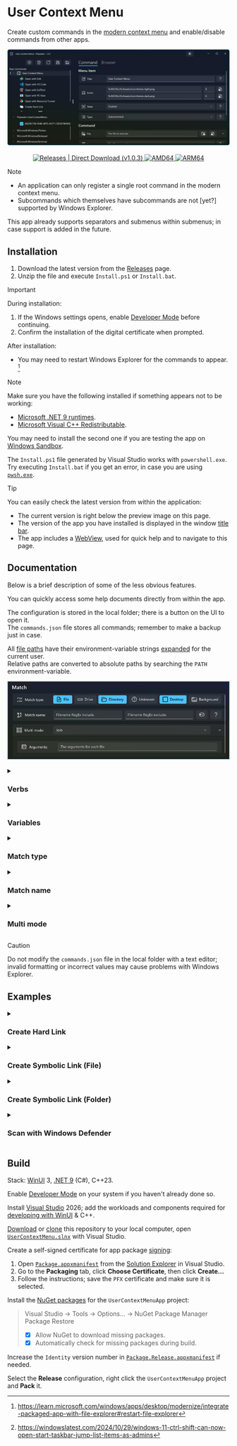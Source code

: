 # User Context Menu

Create custom commands in the [modern context menu][contextmenu] and enable/disable commands from other apps.

<p align="center">
  <img alt="Preview" src="assets/preview.png"> <br/> <br/>
  <a href="https://github.com/flipeador/user-context-menu/releases/tag/v1.0.3">
    <img
      alt="Releases | Direct Download (v1.0.3)"
      src="https://img.shields.io/badge/releases-download_(v1.0.3)-orange.svg?style=for-the-badge"/>
  </a>
  <a href="https://github.com/flipeador/user-context-menu/releases/download/v1.0.3/package.AMD64.7z">
    <img
      alt="AMD64"
      src="https://img.shields.io/badge/-AMD64-red.svg?style=for-the-badge"/>
  </a>
  <a href="https://github.com/flipeador/user-context-menu/releases/download/v1.0.3/package.ARM64.7z">
    <img
      alt="ARM64"
      src="https://img.shields.io/badge/-ARM64-blue.svg?style=for-the-badge"/>
  </a>
</p>

> [!NOTE]
> - An application can only register a single root command in the modern context menu.
> - Subcommands which themselves have subcommands are not [yet?] supported by Windows Explorer.
>
> This app already supports separators and submenus within submenus; in case support is added in the future.

## Installation

1. Download the latest version from the [Releases][releases] page.
2. Unzip the file and execute `Install.ps1` or `Install.bat`.

> [!IMPORTANT]
> During installation:
> 1. If the Windows settings opens, enable [Developer Mode][devmode] before continuing.
> 2. Confirm the installation of the digital certificate when prompted.
>
> After installation:
> - You may need to restart Windows Explorer for the commands to appear. [^1]

> [!NOTE]
> Make sure you have the following installed if something appears not to be working:
> - [Microsoft .NET 9 runtimes][netrt].
> - [Microsoft Visual C++ Redistributable][mvcpp].
>
> You may need to install the second one if you are testing the app on [Windows Sandbox][wsb].
>
> The `Install.ps1` file generated by Visual Studio works with `powershell.exe`. \
> Try executing `Install.bat` if you get an error, in case you are using [`pwsh.exe`][pwsh].

> [!TIP]
> You can easily check the latest version from within the application:
> - The current version is right below the preview image on this page.
> - The version of the app you have installed is displayed in the window [title bar][titlebar].
> - The app includes a [WebView][webview], used for quick help and to navigate to this page.

## Documentation

Below is a brief description of some of the less obvious features.

You can quickly access some help documents directly from within the app.

The configuration is stored in the local folder; there is a button on the UI to open it. \
The `commands.json` file stores all commands; remember to make a backup just in case.

All [file paths][fpathfmt] have their environment-variable strings [expanded][expenvstr] for the current user. \
Relative paths are converted to absolute paths by searching the `PATH` environment-variable.

<p align="center">
  <img alt="Preview" src="assets/preview-match.png">
</p>

<details>
<summary><h3>Verbs</h3></summary>

Specifies the action to be performed on the file to execute. \
The set of available verbs depends on the particular file or folder.

A special verb `MsgBox` has been added to make it easy to test your commands. \
Instead of executing the specified file, it will simply display an informational message.

The `RunAs` verb is enforced when the user invokes the command while pressing
<kbd><kbd>CTRL</kbd>+<kbd>SHIFT</kbd></kbd>. [^2]

<https://learn.microsoft.com/en-us/windows/win32/api/shellapi/nf-shellapi-shellexecutew#:~:text=the%20action%20to%20be%20performed>

<https://learn.microsoft.com/en-us/windows/win32/api/shellapi/ns-shellapi-shellexecuteinfow#:~:text=the%20action%20to%20be%20performed>

</details>

<details>
<summary><h3>Variables</h3></summary>

The variables described in the tables below can be specified in some controls.

You can also specify user and system variables; see [`environment-variables-editor`][envvars].

#### General

The background path is empty in locations such as `This PC` and `Quick Access`. \
To display the context menu in these locations, enable `Unknown` in **Match type**.

| Variable | Description |
| --- | --- |
| [`%:LOCAL%`][local] | The app's local data folder path. |
| [`%:INSTALL%`][install] | The app's install folder path. |
| `%:DESKTOP%` | The desktop folder path for the current user. |
| `%:BACKGROUND%` | The location where the menu is invoked. |
| `%:ICON%` | The command light/dark icon. |

The following variables can be specified in **Title**, **Command line** & **Arguments**:

| Variable | Description |
| --- | --- |
| [`%:PARENT%`][parent] | The path of the parent path. |
| `%:PATH%` | The path of the file or directory. |
| [`%:NAME%`][name] | The name of the file or directory. |
| [`%:STEM%`][stem] | The filename without the final extension. |
| [`%:EXT%`][ext] | The file extension path component. |

The following are the default values for **Command line** & **Arguments**:

| Command line | Arguments | W. Directory | Multi mode |
| --- | --- | --- | --- |
| `"%:PATH%"` | N/A | ANY | `Off` |
| `%:PATH%` | `"%:PATH%"` | ANY | `Each` |
| `%:PATH%` | `"%:NAME%"` | EMPTY | `Join` |
| `%:PATH%` | `"%:PATH%"` | NOT EMPTY | `Join` |

#### Dialogs

The following variables can be specified in **Command line** & **Arguments**:

| Variable | Description |
| --- | --- |
| `%:FILE[:<filename>:]%` | Present a dialog box for selecting a single file. |
| `%:FOLDER[:<filename>:]%` | Present a dialog box for selecting a single folder. |
| `%:FILESAVE[:<filename>:]%` | Present a dialog box that offers to save a file. |

The operation is aborted and the command is not executed if any of the dialogs are canceled.

The working directory is used as [the folder][setfolder] that is always selected when the dialog box is opened.

The `filename` parameter specifies [the default file name][setfilename] that appears when the dialog box is opened.

Examples: `%:FILE%` `%:FOLDER:%:NAME%:%` `%:FILESAVE:Document.txt:%`.

</details>

<details>
<summary><h3>Match type</h3></summary>

Specifies where the context menu should be displayed.

| Match type | Description |
| --- | --- |
| `File` | The selection consists of one or more files. |
| `Drive` | The selection consists of one or more drives. |
| `Directory` | The selection consists of one or more folders. |
| `Unknown` | Unknown location (e.g. `This PC` and `Quick Access`) |
| `Desktop` | The actual desktop; not displayed in the file explorer.  |
| `Background` | The background directory; no files or folders selected. |

</details>

<details>
<summary><h3>Match name</h3></summary>

Specifies inclusion and exclusion [RegEx][regex] filters on the name of the selected items.

This is especially useful to display the context menu depending on the file extension.

For example, the following regular expression is for [raster images][raster]:

```
\.(jpe?g|gif|tiff?|a?png|webp|avif|jxl)$
```

</details>

<details>
<summary><h3>Multi mode</h3></summary>

Specifies the behavior when multiple items are selected.

| Mode | Description |
| --- | --- |
| `Off` | Hide the command if `>1` items are selected. |
| `Each` | Execute the file individually for each selected item. |
| `Join` | Execute the file once; items are concatenated with a space. |

The arguments are useful when using the `Join` mode.

For example, if you need to prefix the items with `-f`:

> File: `app.exe` \
> Command line: `-xyz %:PATH%` \
> Arguments: `-f "%:NAME%"`
>
> Result for two items: `app.exe -xyz -f "x.txt" -f "y.txt"`

If `%:PATH%` is enclosed in double quotation marks in the command line, the result will be:

```bash
# Probably not what you want.
app.exe -xyz "-f "x.txt" -f "y.txt""
```

Therefore, avoid double quotation marks with `%:PATH%` in the command line when using `Each` and `Join` modes .

</details>

> [!CAUTION]
> Do not modify the `commands.json` file in the local folder with a text editor; \
> invalid formatting or incorrect values may cause problems with Windows Explorer.

## Examples

<details>
<summary><h3>Create Hard Link</h3></summary>

| Name | Value |
| --- | --- |
| Icon | `imageres.dll` `262` |
| File | `%ComSpec%` |
| Command line | `/c mklink /h "%:FILESAVE:%:NAME%.hlnk:%" "%:PATH%"` |
| Match type | `File` |

</details>

<details>
<summary><h3>Create Symbolic Link (File)</h3></summary>

| Name | Value |
| --- | --- |
| Icon | `shell32.dll` `54` |
| File | `%ComSpec%` |
| Command line | `/c mklink "%:FILESAVE:%:NAME%.slnk:%" "%:PATH%"` |
| Match type | `File` |

</details>

<details>
<summary><h3>Create Symbolic Link (Folder)</h3></summary>

| Name | Value |
| --- | --- |
| Icon | `imageres.dll` `322` |
| File | `%ComSpec%` |
| Command line | `/c mklink /d "%:FILESAVE:%:NAME%.slnk:%" "%:PATH%"` |
| Match type | `Directory` |

</details>

<details>
<summary><h3>Scan with Windows Defender</h3></summary>

| Name | Value |
| --- | --- |
| Icon | `%ProgramFiles%\Windows Defender\MpCmdRun.exe` `0` |
| File | `%ComSpec%` |
| Command line | `/k call "%:ICON%" -Scan -ScanType 3 -File "%:PATH%" -DisableRemediation` |
| Match type | `File` `Directory` |

</details>

## Build

Stack: [WinUI][winui] 3, [.NET 9][net9] (C#), C++23.

Enable [Developer Mode][devmode] on your system if you haven't already done so.

Install [Visual Studio][vs] 2026; add the workloads and components required for [developing with WinUI][winuigs] & C++.

[Download][downl] or [clone][clone] this repository to your local computer, open [`UserContextMenu.slnx`](src/UserContextMenu.slnx) with Visual Studio.

Create a self-signed certificate for app package [signing][signing]:
1. Open [`Package.appxmanifest`](src/UserContextMenuApp/Package.Release.appxmanifest) from the [Solution Explorer][solexpl] in Visual Studio.
2. Go to the **Packaging** tab, click **Choose Certificate**, then click **Create...**
3. Follow the instructions; save the `PFX` certificate and make sure it is selected.

Install the [NuGet packages](src/UserContextMenuApp/UserContextMenuApp.csproj) for the `UserContextMenuApp` project:
> Visual Studio → Tools → Options… → NuGet Package Manager \
> Package Restore
> - [x] Allow NuGet to download missing packages.
> - [x] Automatically check for missing packages during build.

Increase the `Identity` version number in [`Package.Release.appxmanifest`](src/UserContextMenuApp/Package.Release.appxmanifest) if needed.

Select the **Release** configuration, right click the `UserContextMenuApp` project and **Pack** it.

[^1]: <https://learn.microsoft.com/windows/apps/desktop/modernize/integrate-packaged-app-with-file-explorer#restart-file-explorer>
[^2]: <https://windowslatest.com/2024/10/29/windows-11-ctrl-shift-can-now-open-start-taskbar-jump-list-items-as-admins>

<!-- Reference Links -->
[vs]: https://visualstudio.microsoft.com
[pwsh]: https://github.com/PowerShell/PowerShell
[net9]: https://dotnet.microsoft.com/download/dotnet/9.0
[netrt]: https://learn.microsoft.com/en-us/dotnet/core/install/windows#install-the-runtime
[mvcpp]: https://learn.microsoft.com/en-us/cpp/windows/latest-supported-vc-redist#latest-microsoft-visual-c-redistributable-version
[envvars]: https://github.com/flipeador/environment-variables-editor
[releases]: https://github.com/flipeador/user-context-menu/releases
[winui]: https://github.com/Microsoft/microsoft-ui-xaml
[winuigs]: https://learn.microsoft.com/windows/apps/get-started/start-here
[signing]: https://learn.microsoft.com/windows/msix/package/create-certificate-package-signing
[solexpl]: https://learn.microsoft.com/visualstudio/ide/use-solution-explorer
[devmode]: https://learn.microsoft.com/windows/apps/get-started/enable-your-device-for-development
[webview]: https://learn.microsoft.com/en-us/windows/winui/api/microsoft.ui.xaml.controls.webview2
[titlebar]: https://learn.microsoft.com/windows/windows-app-sdk/api/winrt/microsoft.ui.xaml.controls.titlebar
[fpathfmt]: https://learn.microsoft.com/dotnet/standard/io/file-path-formats
[expenvstr]: https://learn.microsoft.com/windows/win32/api/processenv/nf-processenv-expandenvironmentstringsw
[contextmenu]: https://learn.microsoft.com/windows/apps/get-started/make-apps-great-for-windows#context-menus
[setfolder]: https://learn.microsoft.com/windows/win32/api/shobjidl_core/nf-shobjidl_core-ifiledialog-setfolder
[setfilename]: https://learn.microsoft.com/windows/win32/api/shobjidl_core/nf-shobjidl_core-ifiledialog-setfilename
[local]: https://learn.microsoft.com/uwp/api/windows.storage.applicationdata.localfolder
[install]: https://learn.microsoft.com/uwp/api/windows.applicationmodel.package.installedlocation
[regex]: https://regular-expressions.info
[raster]: https://en.wikipedia.org/wiki/Raster_graphics
[parent]: https://en.cppreference.com/w/cpp/filesystem/path/parent_path.html
[name]: https://en.cppreference.com/w/cpp/filesystem/path/filename.html
[stem]: https://en.cppreference.com/w/cpp/filesystem/path/stem.html
[ext]: https://en.cppreference.com/w/cpp/filesystem/path/extension.html
[wsb]: https://gist.github.com/flipeador/ca3fab95e12037647d7bee629566e5fd
[downl]: https://github.com/flipeador/user-context-menu/archive/refs/heads/main.zip
[clone]: https://docs.github.com/en/repositories/creating-and-managing-repositories/cloning-a-repository
